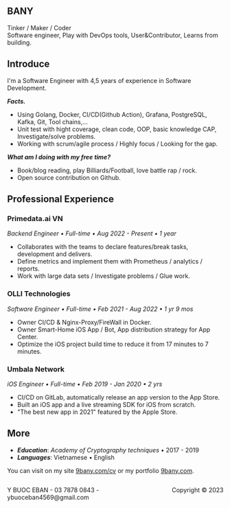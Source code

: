 ## BANY
Tinker / Maker / Coder
<br/>
Software engineer, Play with DevOps tools, User&Contributor, Learns from building.

## Introduce
I'm a Software Engineer with 4,5 years of experience in Software Development.

***Facts.***
- Using Golang, Docker, CI/CD(Github Action), Grafana, PostgreSQL, Kafka, Git, Tool chains,...
- Unit test with hight coverage, clean code, OOP, basic knowledge CAP, Investigate/solve problems.
- Working with scrum/agile process / Highly focus / Looking for the gap.

***What am I doing with my free time?***
- Book/blog reading, play Billiards/Football, love battle rap / rock.
- Open source contribution on Github.

## Professional Experience
### Primedata.ai VN
*Backend Engineer • Full-time • Aug 2022 - Present • 1 year*
- Collaborates with the teams to declare features/break tasks, development and delivers.
- Define metrics and implement them with Prometheus / analytics / reports.
- Work with large data sets / Investigate problems / Glue work.

### OLLI Technologies
*Software Engineer • Full-time • Feb 2021 - Aug 2022 • 1 yr 9 mos*
- Owner CI/CD & Nginx-Proxy/FireWall in Docker.
- Owner Smart-Home iOS App / Bot, App distribution strategy for App Center.
- Optimize the iOS project build time to reduce it from 17 minutes to 7 minutes.

### Umbala Network
*iOS Engineer • Full-time • Feb 2019 - Jan 2020 • 2 yrs*
- CI/CD on GitLab, automatically release an app version to the App Store.
- Built an iOS app and a live streaming SDK for iOS from scratch.
- "The best new app in 2021" featured by the Apple Store.
## More
- ***Education***: *Academy of Cryptography techniques* • 2017 - 2019
- ***Languages***: Vietnamese • English

You can visit on my site [9bany.com/cv](https://9bany.com/cv) or my portfolio [9bany.com](https://9bany.com).


<footer>
<p style="float:left; width: 60%;">
Y BUOC EBAN - 03 7878 0843 - ybuoceban4569@gmail.com
</p>
<p style="float:left; width: 40%; text-align:right;">
Copyright © 2023
</p>
</footer>